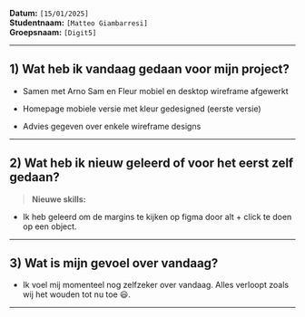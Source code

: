 **Datum:** `[15/01/2025]`  
**Studentnaam:** `[Matteo Giambarresi]`  
**Groepsnaam:** `[Digit5]`

---

## 1) Wat heb ik vandaag gedaan voor mijn project?
- Samen met Arno Sam en Fleur mobiel en desktop wireframe afgewerkt

- Homepage mobiele versie met kleur gedesigned (eerste versie)

- Advies gegeven over enkele wireframe designs
---
## 2) Wat heb ik nieuw geleerd of voor het eerst zelf gedaan?
> **Nieuwe skills:**  
- Ik heb geleerd om de margins te kijken op figma door alt + click te doen op een object.
---

## 3) Wat is mijn gevoel over vandaag?
- Ik voel mij momenteel nog zelfzeker over vandaag. Alles verloopt zoals wij het wouden tot nu toe :smiley:.
---